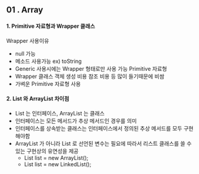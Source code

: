 ## 01 . Array

#### 1. Primitive 자료형과 Wrapper 클래스
Wrapper 사용이유
- null 가능
- 메소드 사용가능 ex) toString
- Generic 사용시에는 Wrapper 형태로만 사용 가능
Primitive 자료형
- Wrapper 클래스 객체 생성 비용 참조 비용 등 많이 들기때문에 비쌈
- 가벼운 Primitive 자료형 사용

#### 2. List 와 ArrayList 차이점
- List 는 인터페이스, ArrayList 는 클래스
- 인터페이스는 모든 메서드가 추상 메서드인 경우를 의미
- 인터페이스를 상속받는 클래스는 인터페이스에서 정의된 추상 메서드를 모두 구현해야함
- ArrayList 가 아니라 List 로 선언된 변수는 필요에 따라서 리스트 클래스를 쓸 수 있는 구현상의 유연성을 제공
    - List<Integer> list = new ArrayList<Integer>();
    - List<Integer> list = new LinkedList<Integer>();

